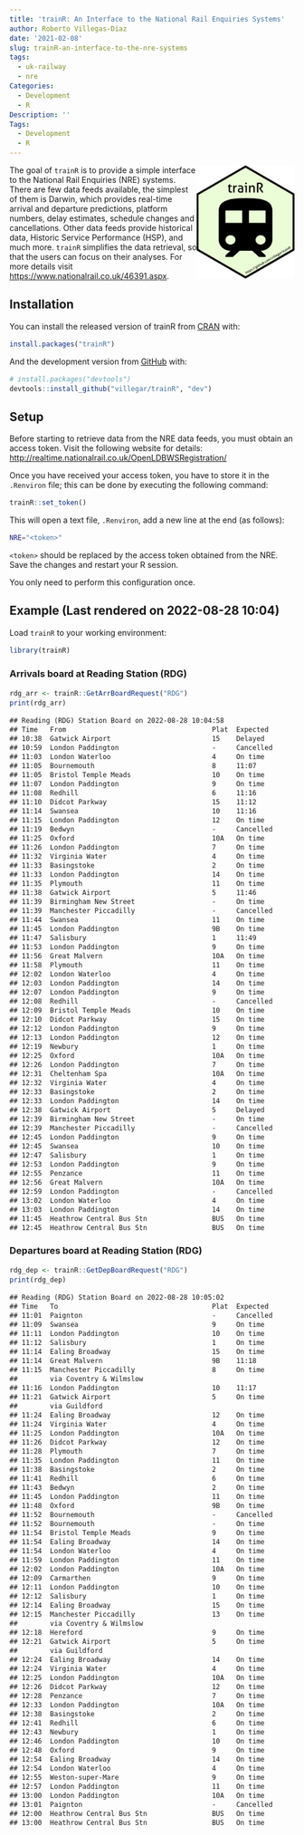 ```yaml
---
title: 'trainR: An Interface to the National Rail Enquiries Systems'
author: Roberto Villegas-Diaz
date: '2021-02-08'
slug: trainR-an-interface-to-the-nre-systems
tags:
  - uk-railway
  - nre
Categories:
  - Development
  - R
Description: ''
Tags:
  - Development
  - R
---
```


<img src="https://raw.githubusercontent.com/villegar/trainR/main/inst/images/logo.png" alt="logo" align="right" height=200px/>

The goal of `trainR` is to provide a simple interface to the 
National Rail Enquiries (NRE) systems. There are few data feeds 
available, the simplest of them is Darwin, which provides real-time 
arrival and departure predictions, platform numbers, delay estimates, 
schedule changes and cancellations. Other data feeds provide historical 
data, Historic Service Performance (HSP), and much more. `trainR` 
simplifies the data retrieval, so that the users can focus on their 
analyses. For more details visit 
https://www.nationalrail.co.uk/46391.aspx.

## Installation

You can install the released version of trainR from [CRAN](https://CRAN.R-project.org) with:

``` r
install.packages("trainR")
```

And the development version from [GitHub](https://github.com/) with:

``` r
# install.packages("devtools")
devtools::install_github("villegar/trainR", "dev")
```

## Setup
Before starting to retrieve data from the NRE data feeds, you must obtain an access token. 
Visit the following website for details: http://realtime.nationalrail.co.uk/OpenLDBWSRegistration/

Once you have received your access token, you have to store it in the `.Renviron` file; this can be 
done by executing the following command:


```r
trainR::set_token()
```

This will open a text file, `.Renviron`, add a new line at the end (as follows):

```bash
NRE="<token>"
```

`<token>` should be replaced by the access token obtained from the NRE. Save the changes and restart 
your R session.

You only need to perform this configuration once.

## Example (Last rendered on 2022-08-28 10:04)

Load `trainR` to your working environment:

```r
library(trainR)
```

### Arrivals board at Reading Station (RDG)


```r
rdg_arr <- trainR::GetArrBoardRequest("RDG")
print(rdg_arr)
```

```
## Reading (RDG) Station Board on 2022-08-28 10:04:58
## Time   From                                    Plat  Expected
## 10:38  Gatwick Airport                         15    Delayed
## 10:59  London Paddington                       -     Cancelled
## 11:03  London Waterloo                         4     On time
## 11:05  Bournemouth                             8     11:07
## 11:05  Bristol Temple Meads                    10    On time
## 11:07  London Paddington                       9     On time
## 11:08  Redhill                                 6     11:16
## 11:10  Didcot Parkway                          15    11:12
## 11:14  Swansea                                 10    11:16
## 11:15  London Paddington                       12    On time
## 11:19  Bedwyn                                  -     Cancelled
## 11:25  Oxford                                  10A   On time
## 11:26  London Paddington                       7     On time
## 11:32  Virginia Water                          4     On time
## 11:33  Basingstoke                             2     On time
## 11:33  London Paddington                       14    On time
## 11:35  Plymouth                                11    On time
## 11:38  Gatwick Airport                         5     11:46
## 11:39  Birmingham New Street                   -     On time
## 11:39  Manchester Piccadilly                   -     Cancelled
## 11:44  Swansea                                 11    On time
## 11:45  London Paddington                       9B    On time
## 11:47  Salisbury                               1     11:49
## 11:53  London Paddington                       9     On time
## 11:56  Great Malvern                           10A   On time
## 11:58  Plymouth                                11    On time
## 12:02  London Waterloo                         4     On time
## 12:03  London Paddington                       14    On time
## 12:07  London Paddington                       9     On time
## 12:08  Redhill                                 -     Cancelled
## 12:09  Bristol Temple Meads                    10    On time
## 12:10  Didcot Parkway                          15    On time
## 12:12  London Paddington                       9     On time
## 12:13  London Paddington                       12    On time
## 12:19  Newbury                                 1     On time
## 12:25  Oxford                                  10A   On time
## 12:26  London Paddington                       7     On time
## 12:31  Cheltenham Spa                          10A   On time
## 12:32  Virginia Water                          4     On time
## 12:33  Basingstoke                             2     On time
## 12:33  London Paddington                       14    On time
## 12:38  Gatwick Airport                         5     Delayed
## 12:39  Birmingham New Street                   -     On time
## 12:39  Manchester Piccadilly                   -     Cancelled
## 12:45  London Paddington                       9     On time
## 12:45  Swansea                                 10    On time
## 12:47  Salisbury                               1     On time
## 12:53  London Paddington                       9     On time
## 12:55  Penzance                                11    On time
## 12:56  Great Malvern                           10A   On time
## 12:59  London Paddington                       -     Cancelled
## 13:02  London Waterloo                         4     On time
## 13:03  London Paddington                       14    On time
## 11:45  Heathrow Central Bus Stn                BUS   On time
## 12:45  Heathrow Central Bus Stn                BUS   On time
```

### Departures board at Reading Station (RDG)


```r
rdg_dep <- trainR::GetDepBoardRequest("RDG")
print(rdg_dep)
```

```
## Reading (RDG) Station Board on 2022-08-28 10:05:02
## Time   To                                      Plat  Expected
## 11:01  Paignton                                -     Cancelled
## 11:09  Swansea                                 9     On time
## 11:11  London Paddington                       10    On time
## 11:12  Salisbury                               1     On time
## 11:14  Ealing Broadway                         15    On time
## 11:14  Great Malvern                           9B    11:18
## 11:15  Manchester Piccadilly                   8     On time
##        via Coventry & Wilmslow                 
## 11:16  London Paddington                       10    11:17
## 11:21  Gatwick Airport                         5     On time
##        via Guildford                           
## 11:24  Ealing Broadway                         12    On time
## 11:24  Virginia Water                          4     On time
## 11:25  London Paddington                       10A   On time
## 11:26  Didcot Parkway                          12    On time
## 11:28  Plymouth                                7     On time
## 11:35  London Paddington                       11    On time
## 11:38  Basingstoke                             2     On time
## 11:41  Redhill                                 6     On time
## 11:43  Bedwyn                                  2     On time
## 11:45  London Paddington                       11    On time
## 11:48  Oxford                                  9B    On time
## 11:52  Bournemouth                             -     Cancelled
## 11:52  Bournemouth                             -     On time
## 11:54  Bristol Temple Meads                    9     On time
## 11:54  Ealing Broadway                         14    On time
## 11:54  London Waterloo                         4     On time
## 11:59  London Paddington                       11    On time
## 12:02  London Paddington                       10A   On time
## 12:09  Carmarthen                              9     On time
## 12:11  London Paddington                       10    On time
## 12:12  Salisbury                               1     On time
## 12:14  Ealing Broadway                         15    On time
## 12:15  Manchester Piccadilly                   13    On time
##        via Coventry & Wilmslow                 
## 12:18  Hereford                                9     On time
## 12:21  Gatwick Airport                         5     On time
##        via Guildford                           
## 12:24  Ealing Broadway                         14    On time
## 12:24  Virginia Water                          4     On time
## 12:25  London Paddington                       10A   On time
## 12:26  Didcot Parkway                          12    On time
## 12:28  Penzance                                7     On time
## 12:33  London Paddington                       10A   On time
## 12:38  Basingstoke                             2     On time
## 12:41  Redhill                                 6     On time
## 12:43  Newbury                                 1     On time
## 12:46  London Paddington                       10    On time
## 12:48  Oxford                                  9     On time
## 12:54  Ealing Broadway                         14    On time
## 12:54  London Waterloo                         4     On time
## 12:55  Weston-super-Mare                       9     On time
## 12:57  London Paddington                       11    On time
## 13:00  London Paddington                       10A   On time
## 13:01  Paignton                                -     Cancelled
## 12:00  Heathrow Central Bus Stn                BUS   On time
## 13:00  Heathrow Central Bus Stn                BUS   On time
```
